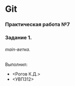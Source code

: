 # Git
### Практическая работа №7
### Задание 1.
###### main-ветка.
Выполнил:
* <Рогов К.Д.>
* <УВП312>
